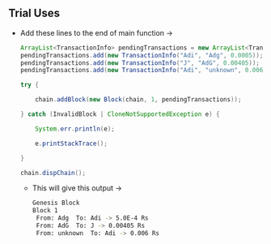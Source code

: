 Trial Uses
----

* Add these lines to the end of main function ->

    ```java
  ArrayList<TransactionInfo> pendingTransactions = new ArrayList<TransactionInfo>();
    pendingTransactions.add(new TransactionInfo("Adi", "Adg", 0.0005));
    pendingTransactions.add(new TransactionInfo("J", "AdG", 0.00405));
    pendingTransactions.add(new TransactionInfo("Adi", "unknown", 0.006));

    try {

        chain.addBlock(new Block(chain, 1, pendingTransactions));

    } catch (InvalidBlock | CloneNotSupportedException e) {

        System.err.println(e);

        e.printStackTrace();

    }

    chain.dispChain();
  ```

  * This will give this output ->

    ```sh
    Genesis Block
    Block 1
     From: Adg  To: Adi -> 5.0E-4 Rs
     From: AdG  To: J -> 0.00405 Rs
     From: unknown  To: Adi -> 0.006 Rs
    ```
